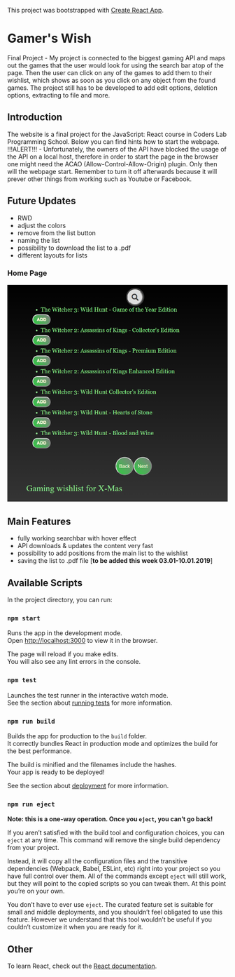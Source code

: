 This project was bootstrapped with [Create React App](https://github.com/facebook/create-react-app).

# Gamer's Wish
Final Project - My project is connected to the biggest gaming API and maps out the games that the user would look for using the search bar atop of the page. Then the user can click on any of the games to add them to their wishlist, which shows as soon as you click on any object from the found games. The project still has to be developed to add edit options, deletion options, extracting to file and more.

## Introduction

The website is a final project for the JavaScript: React course in Coders Lab Programming School. Below you can find hints how to start the webpage.
!!!ALERT!!! - Unfortunately, the owners of the API have blocked the usage of the API on a local host, therefore in order to start the page in the browser one might need the ACAO (Allow-Control-Allow-Origin) plugin. Only then will the webpage start. Remember to turn it off afterwards because it will prever other things from working such as Youtube or Facebook.

## Future Updates

* RWD
* adjust the colors
* remove from the list button
* naming the list
* possibility to download the list to a .pdf
* different layouts for lists

### Home Page

![Home Page screenshot](src/images/front_page.png?raw=true "Home Page")

## Main Features

* fully working searchbar with hover effect
* API downloads & updates the content very fast
* possibility to add positions from the main list to the wishlist
* saving the list to .pdf file [<b>to be added this week 03.01-10.01.2019</b>]

## Available Scripts

In the project directory, you can run:

### `npm start`

Runs the app in the development mode.<br>
Open [http://localhost:3000](http://localhost:3000) to view it in the browser.

The page will reload if you make edits.<br>
You will also see any lint errors in the console.

### `npm test`

Launches the test runner in the interactive watch mode.<br>
See the section about [running tests](https://facebook.github.io/create-react-app/docs/running-tests) for more information.

### `npm run build`

Builds the app for production to the `build` folder.<br>
It correctly bundles React in production mode and optimizes the build for the best performance.

The build is minified and the filenames include the hashes.<br>
Your app is ready to be deployed!

See the section about [deployment](https://facebook.github.io/create-react-app/docs/deployment) for more information.

### `npm run eject`

**Note: this is a one-way operation. Once you `eject`, you can’t go back!**

If you aren’t satisfied with the build tool and configuration choices, you can `eject` at any time. This command will remove the single build dependency from your project.

Instead, it will copy all the configuration files and the transitive dependencies (Webpack, Babel, ESLint, etc) right into your project so you have full control over them. All of the commands except `eject` will still work, but they will point to the copied scripts so you can tweak them. At this point you’re on your own.

You don’t have to ever use `eject`. The curated feature set is suitable for small and middle deployments, and you shouldn’t feel obligated to use this feature. However we understand that this tool wouldn’t be useful if you couldn’t customize it when you are ready for it.

## Other
To learn React, check out the [React documentation](https://reactjs.org/).
